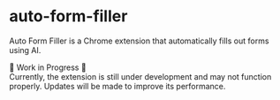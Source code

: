 # auto-form-filler
Auto Form Filler is a Chrome extension that automatically fills out forms using AI.

🚧 Work in Progress 🚧<br>
Currently, the extension is still under development and may not function properly. Updates will be made to improve its performance.

